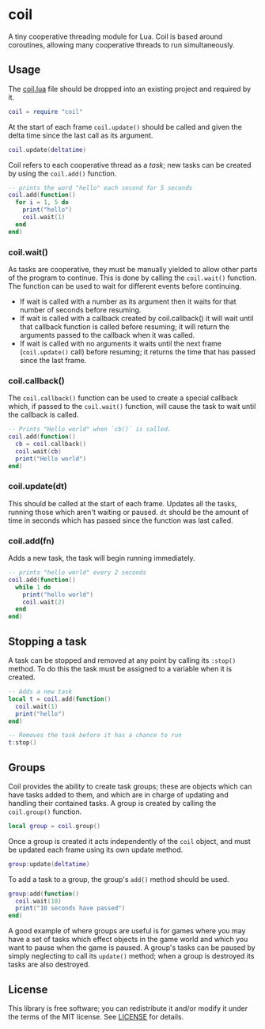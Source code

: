 # coil
A tiny cooperative threading module for Lua. Coil is based around coroutines,
allowing many cooperative threads to run simultaneously.

## Usage
The [coil.lua](coil.lua) file should be dropped into an existing project and
required by it.
```lua
coil = require "coil"
```
At the start of each frame `coil.update()` should be called and given the delta
time since the last call as its argument.
```lua
coil.update(deltatime)
```
Coil refers to each cooperative thread as a *task*; new tasks can be created by
using the `coil.add()` function. 
```lua
-- prints the word "hello" each second for 5 seconds
coil.add(function()
  for i = 1, 5 do
    print("hello")
    coil.wait(1)
  end
end)
```

### coil.wait()
As tasks are cooperative, they must be manually yielded to allow other parts of
the program to continue. This is done by calling the `coil.wait()` function.
The function can be used to wait for different events before continuing.

* If wait is called with a number as its argument then it waits for that number
  of seconds before resuming.
* If wait is called with a callback created by coil.callback() it will wait
  until that callback function is called before resuming; it will return the
  arguments passed to the callback when it was called.
* If wait is called with no arguments it waits until the next frame
  (`coil.update()` call) before resuming; it returns the time that has passed
  since the last frame.

### coil.callback()
The `coil.callback()` function can be used to create a special callback which,
if passed to the `coil.wait()` function, will cause the task to wait until the
callback is called.
```lua
-- Prints "Hello world" when `cb()` is called.
coil.add(function()
  cb = coil.callback()
  coil.wait(cb)
  print("Hello world")
end)
```

### coil.update(dt)
This should be called at the start of each frame. Updates all the tasks,
running those which aren't waiting or paused. `dt` should be the amount of time
in seconds which has passed since the function was last called.

### coil.add(fn)
Adds a new task, the task will begin running immediately.
```lua
-- prints "hello world" every 2 seconds
coil.add(function()
  while 1 do
    print("hello world")
    coil.wait(2)
  end
end)
```

## Stopping a task
A task can be stopped and removed at any point by calling its `:stop()` method.
To do this the task must be assigned to a variable when it is created.
```lua
-- Adds a new task
local t = coil.add(function()
  coil.wait(1)
  print("hello")
end)

-- Removes the task before it has a chance to run
t:stop()
```

## Groups
Coil provides the ability to create task groups; these are objects which can
have tasks added to them, and which are in charge of updating and handling
their contained tasks. A group is created by calling the `coil.group()`
function.
```lua
local group = coil.group()
```

Once a group is created it acts independently of the `coil` object, and must
be updated each frame using its own update method.
```lua
group:update(deltatime)
```

To add a task to a group, the group's `add()` method should be used.
```lua
group:add(function()
  coil.wait(10)
  print("10 seconds have passed")
end)
```

A good example of where groups are useful is for games where you may have a set
of tasks which effect objects in the game world and which you want to pause
when the game is paused.  A group's tasks can be paused by simply neglecting
to call its `update()` method; when a group is destroyed its tasks are also
destroyed.


## License
This library is free software; you can redistribute it and/or modify it under
the terms of the MIT license. See [LICENSE](LICENSE) for details.

